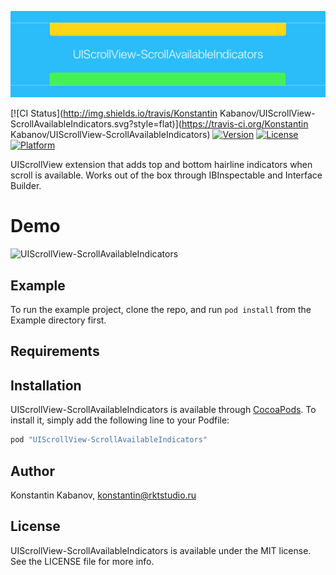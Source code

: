 ![UIScrollView-ScrollAvailableIndicators](https://raw.githubusercontent.com/konkab/UIScrollView-ScrollAvailableIndicators/master/logo.png)

[![CI Status](http://img.shields.io/travis/Konstantin Kabanov/UIScrollView-ScrollAvailableIndicators.svg?style=flat)](https://travis-ci.org/Konstantin Kabanov/UIScrollView-ScrollAvailableIndicators)
[![Version](https://img.shields.io/cocoapods/v/UIScrollView-ScrollAvailableIndicators.svg?style=flat)](http://cocoapods.org/pods/UIScrollView-ScrollAvailableIndicators)
[![License](https://img.shields.io/cocoapods/l/UIScrollView-ScrollAvailableIndicators.svg?style=flat)](http://cocoapods.org/pods/UIScrollView-ScrollAvailableIndicators)
[![Platform](https://img.shields.io/cocoapods/p/UIScrollView-ScrollAvailableIndicators.svg?style=flat)](http://cocoapods.org/pods/UIScrollView-ScrollAvailableIndicators)

UIScrollView extension that adds top and bottom hairline indicators when scroll is available. Works out of the box through IBInspectable and Interface Builder.

# Demo
![UIScrollView-ScrollAvailableIndicators](https://raw.githubusercontent.com/konkab/UIScrollView-ScrollAvailableIndicators/master/video.gif)

## Example

To run the example project, clone the repo, and run `pod install` from the Example directory first.

## Requirements

## Installation

UIScrollView-ScrollAvailableIndicators is available through [CocoaPods](http://cocoapods.org). To install
it, simply add the following line to your Podfile:

```ruby
pod "UIScrollView-ScrollAvailableIndicators"
```

## Author

Konstantin Kabanov, konstantin@rktstudio.ru

## License

UIScrollView-ScrollAvailableIndicators is available under the MIT license. See the LICENSE file for more info.
